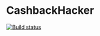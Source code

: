 # CashbackHacker

[![Build status](https://ci.appveyor.com/api/projects/status/ut60l83jw9rqgohh?svg=true)](https://ci.appveyor.com/project/Evgeniya-EVA/cashackhacker)
